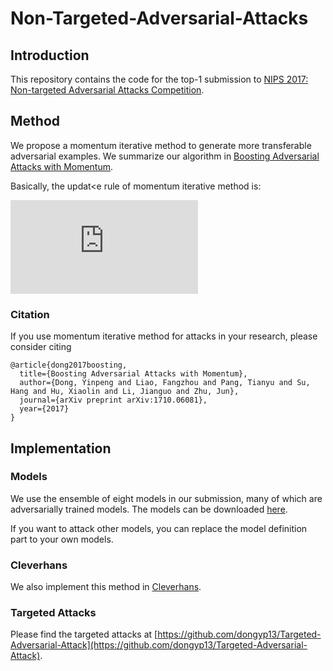 # Non-Targeted-Adversarial-Attacks

## Introduction
This repository contains the code for the top-1 submission to [NIPS 2017: Non-targeted Adversarial Attacks Competition](https://www.kaggle.com/c/nips-2017-non-targeted-adversarial-attack).

## Method
We propose a momentum iterative method to generate more transferable adversarial examples. We summarize our algorithm in [Boosting Adversarial Attacks with Momentum](https://arxiv.org/pdf/1710.06081.pdf).

Basically, the updat<e rule of momentum iterative method is:

![equation](http://latex.codecogs.com/gif.latex?g_%7Bt&plus;1%7D%20%3D%20%5Cmu%20%5Ccdot%20g_%7Bt%7D%20&plus;%20%5Cfrac%7B%5Cnabla_%7Bx%7DJ%28x_%7Bt%7D%5E%7B*%7D%2Cy%29%7D%7B%5C%7C%5Cnabla_%7Bx%7DJ%28x_%7Bt%7D%5E%7B*%7D%2Cy%29%5C%7C_1%7D%2C%20%5Cquad%20x_%7Bt&plus;1%7D%5E%7B*%7D%20%3D%20%5Cmathrm%7Bclip%7D%28x_%7Bt%7D%5E%7B*%7D%20&plus;%20%5Calpha%5Ccdot%5Cmathrm%7Bsign%7D%28g_%7Bt&plus;1%7D%29%29)


### Citation
If you use momentum iterative method for attacks in your research, please consider citing

    @article{dong2017boosting,
      title={Boosting Adversarial Attacks with Momentum},
      author={Dong, Yinpeng and Liao, Fangzhou and Pang, Tianyu and Su, Hang and Hu, Xiaolin and Li, Jianguo and Zhu, Jun},
      journal={arXiv preprint arXiv:1710.06081},
      year={2017}
    }

## Implementation

### Models
We use the ensemble of eight models in our submission, many of which are adversarially trained models. The models can be downloaded [here](http://ml.cs.tsinghua.edu.cn/~yinpeng/nips17/nontargeted/models.zip).

If you want to attack other models, you can replace the model definition part to your own models.

### Cleverhans
We also implement this method in [Cleverhans](https://github.com/tensorflow/cleverhans/blob/master/cleverhans/attacks.py#L454-L605).

### Targeted Attacks
Please find the targeted attacks at [https://github.com/dongyp13/Targeted-Adversarial-Attack](https://github.com/dongyp13/Targeted-Adversarial-Attack).
